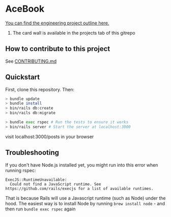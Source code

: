 # AceBook

[You can find the engineering project outline here.](https://github.com/makersacademy/course/tree/master/engineering_projects/rails)

1. The card wall is available in the projects tab of this gitrepo

## How to contribute to this project
See [CONTRIBUTING.md](CONTRIBUTING.md)

## Quickstart

First, clone this repository. Then:

```bash
> bundle update
> bundle install
> bin/rails db:create
> bin/rails db:migrate

> bundle exec rspec # Run the tests to ensure it works
> bin/rails server # Start the server at localhost:3000
```
visit localhost:3000/posts in your browser

## Troubleshooting

If you don't have Node.js installed yet, you might run into this error when running rspec:
```
ExecJS::RuntimeUnavailable:
  Could not find a JavaScript runtime. See https://github.com/rails/execjs for a list of available runtimes.
 ```
That is because Rails will use a Javascript runtime (such as Node) under the hood. The easiest way is to install Node by running `brew install node` - 
and then run `bundle exec rspec` again
